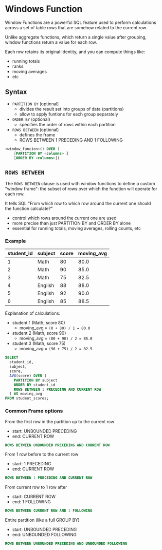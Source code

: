 # Windows Function

Window Functions are a powerful SQL feature used to perform calculations across a set of table rows that are somehow related to the current row.

Unlike aggregate functions, which return a single value after grouping, window functions return a value for each row.

Each row retains its original identity, and you can compute things like:

- running totals
- ranks
- moving averages
- etc

## Syntax

- `PARTITION BY` (optional)
  - divides the result set into groups of data (partitions)
  - allow to apply funtions for each group separately
- `ORDER BY` (optional)
  - specifies the order of rows within each partition
- `ROWS BETWEEN` (optional)
  - defines the frame
  - ROWS BETWEEN 1 PRECEDING AND 1 FOLLOWING

```sql
<window_funcion>() OVER (
    [PARTITION BY <columns> ]
    [ORDER BY <columns>])
```

## `ROWS BETWEEN`

The `ROWS BETWEEN` clause is used with window functions to define a custom "window frame": the subset of rows over which the function will operate for each row.

It tells SQL "From which row to which row around the current one should the function calculate?"

- control which rows around the current one are used
- more precise than just PARTITION BY and ORDER BY alone
- essential for running totals, moving averages, rolling counts, etc

### Example

| student_id | subject | score | moving_avg |
| ---------- | ------- | ----- | ---------- |
| 1          | Math    | 80    | 80.0       |
| 2          | Math    | 90    | 85.0       |
| 3          | Math    | 75    | 82.5       |
| 4          | English | 88    | 88.0       |
| 5          | English | 92    | 90.0       |
| 6          | English | 85    | 88.5       |

Explanation of calculations:

- student 1 (Math, score 80)
  - moving_avg = `(0 + 80) / 1 = 80.0`
- student 2 (Math, score 90)
  - moving_avg = `(80 + 90) / 2 = 85.0`
- student 3 (Math, score 75)
  - moving_avg = `(90 + 75) / 2 = 82.5`

```sql
SELECT
  student_id,
  subject,
  score,
  AVG(score) OVER (
    PARTITION BY subject
    ORDER BY student_id
    ROWS BETWEEN 1 PRECEDING AND CURRENT ROW
  ) AS moving_avg
FROM student_scores;
```

### Common Frame options

From the first row in the partition up to the current row

- start: UNBOUNDED PRECEDING
- end: CURRENT ROW

```sql
ROWS BETWEEN UNBOUNDED PRECEDING AND CURRENT ROW
```

From 1 row before to the current row

- start: 1 PRECEDING
- end: CURRENT ROW

```sql
ROWS BETWEEN 1 PRECEDING AND CURRENT ROW
```

From current row to 1 row after

- start: CURRENT ROW
- end: 1 FOLLOWING

```sql
ROWS BETWEEN CURRENT ROW AND 1 FOLLOWING
```

Entire partition (like a full GROUP BY)

- start: UNBOUNDED PRECEDING
- end: UNBOUNDED FOLLOWING

```sql
ROWS BETWEEN UNBOUNDED PRECEDING AND UNBOUNDED FOLLOWING
```
